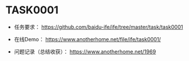# TASK0001

+ 任务要求： https://github.com/baidu-ife/ife/tree/master/task/task0001

+ 在线Demo： https://www.anotherhome.net/file/ife/task0001/

+ 问题记录（总结收获）： https://www.anotherhome.net/1969
